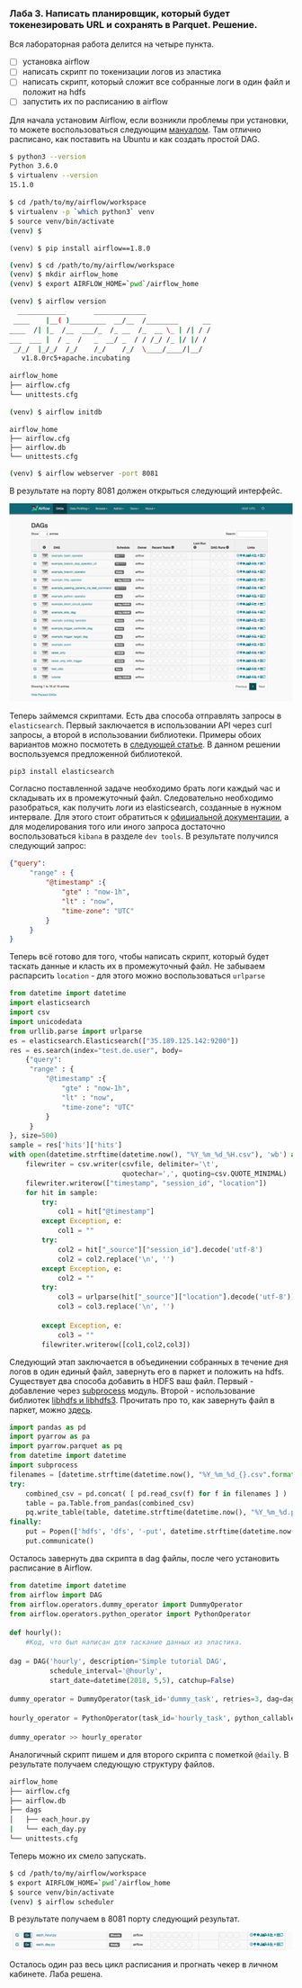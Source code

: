 

### Лаба 3. Написать планировщик, который будет токенезировать URL и сохранять в Parquet. Решение.

Вся лабораторная работа делится на четыре пункта. 

- [ ] установка airflow
- [ ] написать скрипт по токенизации логов из эластика
- [ ] написать скрипт, который сложит все собранные логи в один файл и положит на hdfs
- [ ] запустить их по расписанию в airflow 

Для начала установим Airflow, если возникли проблемы при установки, то можете воспользоваться следующим <a href="http://michal.karzynski.pl/blog/2017/03/19/developing-workflows-with-apache-airflow/">мануалом</a>. Там отлично расписано, как поставить на Ubuntu и как создать простой DAG. 

```bash
$ python3 --version
Python 3.6.0
$ virtualenv --version
15.1.0
```

```bash
$ cd /path/to/my/airflow/workspace
$ virtualenv -p `which python3` venv
$ source venv/bin/activate
(venv) $ 
```

```
(venv) $ pip install airflow==1.8.0
```

```````````````````````````bash
(venv) $ cd /path/to/my/airflow/workspace
(venv) $ mkdir airflow_home
(venv) $ export AIRFLOW_HOME=`pwd`/airflow_home
```````````````````````````

``` bash
(venv) $ airflow version
  ____________       _____________
 ____    |__( )_________  __/__  /________      __
____  /| |_  /__  ___/_  /_ __  /_  __ \_ | /| / /
___  ___ |  / _  /   _  __/ _  / / /_/ /_ |/ |/ /
 _/_/  |_/_/  /_/    /_/    /_/  \____/____/|__/
   v1.8.0rc5+apache.incubating
```

```bash
airflow_home
├── airflow.cfg
└── unittests.cfg
```

```bash
(venv) $ airflow initdb
```

```Bach
airflow_home
├── airflow.cfg
├── airflow.db        
└── unittests.cfg
```

```bash
(venv) $ airflow webserver -port 8081
```

 В результате на порту 8081 должен открыться следующий интерфейс. 

<img src="img/4.png">

Теперь займемся скриптами. Есть два способа отправлять запросы в `elasticsearch`. Первый заключается в использовании API через curl запросы, а второй в использовании библиотеки. Примеры обоих вариантов можно посмотеть в <a href="https://marcobonzanini.com/2015/02/02/how-to-query-elasticsearch-with-python/">следующей статье</a>. В данном решении  воспользуемся предложенной библиотекой. 

```bash
pip3 install elasticsearch
```

Согласно поставленной задаче необходимо брать логи каждый час и складывать их в промежуточный файл. Следовательно необходимо разобраться, как получить логи из elasticsearch, созданные в нужном интервале. Для этого стоит обратиться к <a href="https://www.elastic.co/guide/en/elasticsearch/reference/current/search-request-body.html">официальной документации</a>, а для моделирования того или иного запроса достаточно воспользоваться `kibana`  в разделе `dev tools`. В результате получился следующий запрос:

```json
{"query": 
     "range" : {
         "@timestamp" :{
             "gte" : "now-1h",
             "lt" : "now",
             "time-zone": "UTC"
         }
     }
}
```

Теперь всё готово для того, чтобы написать скрипт, который будет таскать данные и класть их в промежуточный файл. Не забываем распарсить `location`  - для этого можно воспользоваться `urlparse`

```python
from datetime import datetime
import elasticsearch
import csv
import unicodedata
from urllib.parse import urlparse
es = elasticsearch.Elasticsearch(["35.189.125.142:9200"])
res = es.search(index="test.de.user", body=
	{"query": 
     "range" : {
         "@timestamp" :{
             "gte" : "now-1h",
             "lt" : "now",
             "time-zone": "UTC"
         }
     }
}, size=500)  
sample = res['hits']['hits']
with open(datetime.strftime(datetime.now(), "%Y_%m_%d_%H.csv"), 'wb') as csvfile:  
	filewriter = csv.writer(csvfile, delimiter='\t', 
                            quotechar=',', quoting=csv.QUOTE_MINIMAL)
	filewriter.writerow(["timestamp", "session_id", "location"])    
	for hit in sample:   
		try:			
			col1 = hit["@timestamp"]
		except Exception, e:
			col1 = ""
		try:
			col2 = hit["_source"]["session_id"].decode('utf-8')  
			col2 = col2.replace('\n', '')
		except Exception, e:
			col2 = ""
		try:
			col3 = urlparse(hit["_source"]["location"].decode('utf-8')).path
			col3 = col3.replace('\n', '')
            
		except Exception, e:
			col3 = ""
		filewriter.writerow([col1,col2,col3])
```

Следующий этап заключается в объединении собранных в течение дня логов в один единый файл, завернуть его в паркет и положить на hdfs. Существует два способа добавить в HDFS ваш файл. Первый  - добавление через <a href="https://community.hortonworks.com/articles/92321/interacting-with-hadoop-hdfs-using-python-codes.html">subprocess</a> модуль. Второй - использование библиотек <a href="http://wesmckinney.com/blog/python-hdfs-interfaces/">libhdfs и libhdfs3</a>.  Прочитать про то, как завернуть файл в паркет, можно <a href="https://arrow.apache.org/docs/python/parquet.html">здесь</a>.

```Python
import pandas as pd 
import pyarrow as pa
import pyarrow.parquet as pq
from datetime import datetime
import subprocess
filenames = [datetime.strftime(datetime.now(), "%Y_%m_%d_{}.csv".format(hour)) for hour in range(0,23)]
try:
    combined_csv = pd.concat( [ pd.read_csv(f) for f in filenames ] )
	table = pa.Table.from_pandas(combined_csv)
	pq.write_table(table, datetime.strftime(datetime.now(), "%Y_%m_%d.parquet"))
finally:
	put = Popen(['hdfs', 'dfs', '-put', datetime.strftime(datetime.now(), "%Y_%m_%d.parquet"), '/results'], stdin=cat.stdout)
	put.communicate()
```

Осталось завернуть два скрипта в dag файлы, после чего установить расписание в Airflow. 

```python
from datetime import datetime
from airflow import DAG
from airflow.operators.dummy_operator import DummyOperator
from airflow.operators.python_operator import PythonOperator

def hourly():
    #Код, что был написан для таскание данных из эластика. 
    
dag = DAG('hourly', description='Simple tutorial DAG',
          schedule_interval='@hourly',
          start_date=datetime(2018, 5,5), catchup=False)

dummy_operator = DummyOperator(task_id='dummy_task', retries=3, dag=dag)

hourly_operator = PythonOperator(task_id='hourly_task', python_callable=hourly, dag=dag)

dummy_operator >> hourly_operator
```

Аналогичный скрипт пишем и для второго скрипта c пометкой `@daily`.  В результате получаем следующую структуру файлов. 

```bash
airflow_home
├── airflow.cfg
├── airflow.db
├── dags                
│   ├── each_hour.py  
|   └── each_day.py 
└── unittests.cfg
```

Теперь можно их смело запускать. 

```bash
$ cd /path/to/my/airflow/workspace
$ export AIRFLOW_HOME=`pwd`/airflow_home
$ source venv/bin/activate
(venv) $ airflow scheduler
```

В результате получаем в 8081 порту следующий результат. 

<img src="img/5.png">

Осталось один раз весь цикл расписания и прогнать чекер в личном кабинете. Лаба решена.